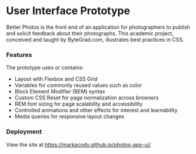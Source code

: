 # User Interface Prototype

Better Photos is the front end of an application for photographers to publish and solicit feedback about their photographs. This academic project, conceived and taught by ByteGrad.com, illustrates best practices in CSS.

### Features

The prototype uses or contains:

- Layout with Flexbox and CSS Grid
- Variables for commonly reused values such as color
- Block Element Modifier (BEM) syntax
- Custom CSS Reset for page normalization across browsers
- REM font sizing for page scalability and accessibility
- Controlled animations and other effects for interest and learnability
- Media queries for responsive layout changes

### Deployment

View the site at https://markacody.github.io/photos-app-ui/
